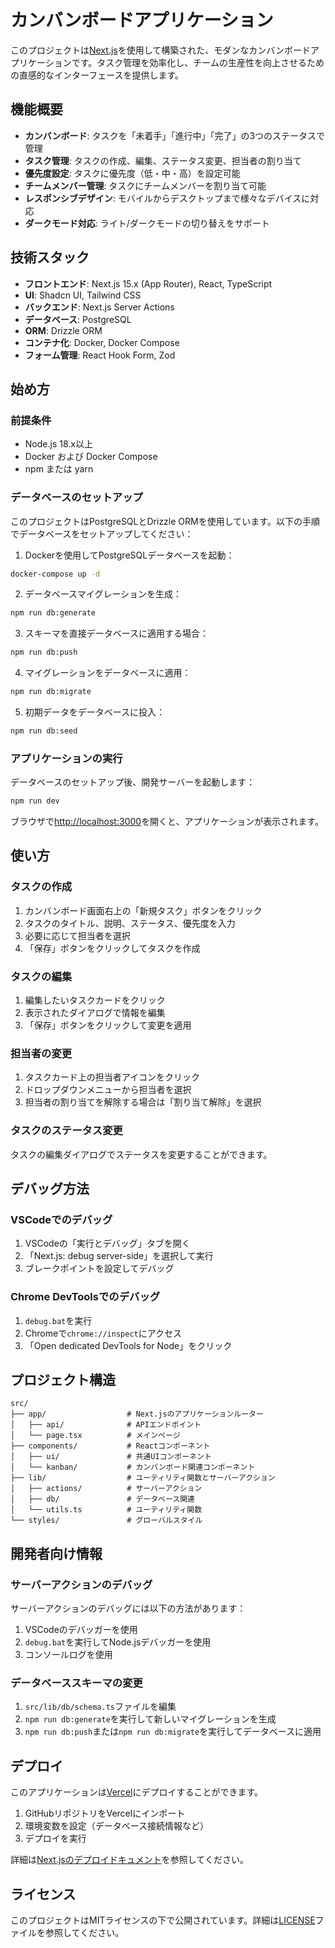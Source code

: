 # カンバンボードアプリケーション

このプロジェクトは[Next.js](https://nextjs.org)を使用して構築された、モダンなカンバンボードアプリケーションです。タスク管理を効率化し、チームの生産性を向上させるための直感的なインターフェースを提供します。

## 機能概要

- **カンバンボード**: タスクを「未着手」「進行中」「完了」の3つのステータスで管理
- **タスク管理**: タスクの作成、編集、ステータス変更、担当者の割り当て
- **優先度設定**: タスクに優先度（低・中・高）を設定可能
- **チームメンバー管理**: タスクにチームメンバーを割り当て可能
- **レスポンシブデザイン**: モバイルからデスクトップまで様々なデバイスに対応
- **ダークモード対応**: ライト/ダークモードの切り替えをサポート

## 技術スタック

- **フロントエンド**: Next.js 15.x (App Router), React, TypeScript
- **UI**: Shadcn UI, Tailwind CSS
- **バックエンド**: Next.js Server Actions
- **データベース**: PostgreSQL
- **ORM**: Drizzle ORM
- **コンテナ化**: Docker, Docker Compose
- **フォーム管理**: React Hook Form, Zod

## 始め方

### 前提条件

- Node.js 18.x以上
- Docker および Docker Compose
- npm または yarn

### データベースのセットアップ

このプロジェクトはPostgreSQLとDrizzle ORMを使用しています。以下の手順でデータベースをセットアップしてください：

1. Dockerを使用してPostgreSQLデータベースを起動：

```bash
docker-compose up -d
```

2. データベースマイグレーションを生成：

```bash
npm run db:generate
```

3. スキーマを直接データベースに適用する場合：

```bash
npm run db:push
```

4. マイグレーションをデータベースに適用：

```bash
npm run db:migrate
```

5. 初期データをデータベースに投入：

```bash
npm run db:seed
```

### アプリケーションの実行

データベースのセットアップ後、開発サーバーを起動します：

```bash
npm run dev
```

ブラウザで[http://localhost:3000](http://localhost:3000)を開くと、アプリケーションが表示されます。

## 使い方

### タスクの作成

1. カンバンボード画面右上の「新規タスク」ボタンをクリック
2. タスクのタイトル、説明、ステータス、優先度を入力
3. 必要に応じて担当者を選択
4. 「保存」ボタンをクリックしてタスクを作成

### タスクの編集

1. 編集したいタスクカードをクリック
2. 表示されたダイアログで情報を編集
3. 「保存」ボタンをクリックして変更を適用

### 担当者の変更

1. タスクカード上の担当者アイコンをクリック
2. ドロップダウンメニューから担当者を選択
3. 担当者の割り当てを解除する場合は「割り当て解除」を選択

### タスクのステータス変更

タスクの編集ダイアログでステータスを変更することができます。

## デバッグ方法

### VSCodeでのデバッグ

1. VSCodeの「実行とデバッグ」タブを開く
2. 「Next.js: debug server-side」を選択して実行
3. ブレークポイントを設定してデバッグ

### Chrome DevToolsでのデバッグ

1. `debug.bat`を実行
2. Chromeで`chrome://inspect`にアクセス
3. 「Open dedicated DevTools for Node」をクリック

## プロジェクト構造

```
src/
├── app/                  # Next.jsのアプリケーションルーター
│   ├── api/              # APIエンドポイント
│   └── page.tsx          # メインページ
├── components/           # Reactコンポーネント
│   ├── ui/               # 共通UIコンポーネント
│   └── kanban/           # カンバンボード関連コンポーネント
├── lib/                  # ユーティリティ関数とサーバーアクション
│   ├── actions/          # サーバーアクション
│   ├── db/               # データベース関連
│   └── utils.ts          # ユーティリティ関数
└── styles/               # グローバルスタイル
```

## 開発者向け情報

### サーバーアクションのデバッグ

サーバーアクションのデバッグには以下の方法があります：

1. VSCodeのデバッガーを使用
2. `debug.bat`を実行してNode.jsデバッガーを使用
3. コンソールログを使用

### データベーススキーマの変更

1. `src/lib/db/schema.ts`ファイルを編集
2. `npm run db:generate`を実行して新しいマイグレーションを生成
3. `npm run db:push`または`npm run db:migrate`を実行してデータベースに適用

## デプロイ

このアプリケーションは[Vercel](https://vercel.com)にデプロイすることができます。

1. GitHubリポジトリをVercelにインポート
2. 環境変数を設定（データベース接続情報など）
3. デプロイを実行

詳細は[Next.jsのデプロイドキュメント](https://nextjs.org/docs/app/building-your-application/deploying)を参照してください。

## ライセンス

このプロジェクトはMITライセンスの下で公開されています。詳細は[LICENSE](LICENSE)ファイルを参照してください。
